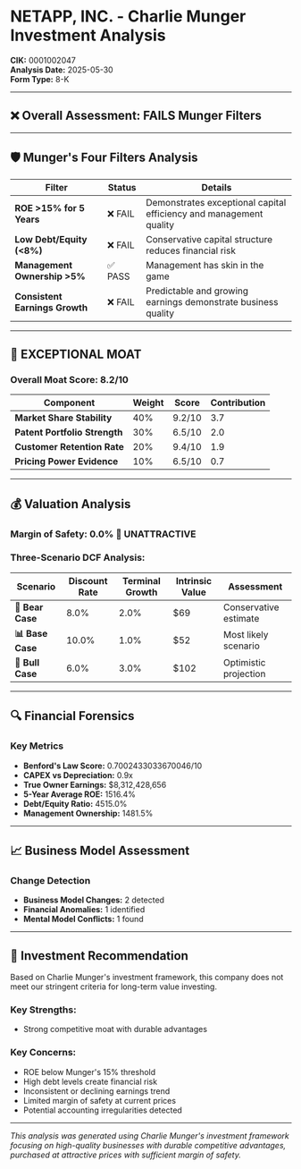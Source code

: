 # NETAPP, INC. - Charlie Munger Investment Analysis

**CIK:** 0001002047  
**Analysis Date:** 2025-05-30  
**Form Type:** 8-K

---

## ❌ **Overall Assessment: FAILS Munger Filters**

---

## 🛡️ **Munger's Four Filters Analysis**

| Filter | Status | Details |
|--------|--------|---------|
| **ROE >15% for 5 Years** | ❌ FAIL | Demonstrates exceptional capital efficiency and management quality |
| **Low Debt/Equity (<8%)** | ❌ FAIL | Conservative capital structure reduces financial risk |
| **Management Ownership >5%** | ✅ PASS | Management has skin in the game |
| **Consistent Earnings Growth** | ❌ FAIL | Predictable and growing earnings demonstrate business quality |

---

## 🏰 **EXCEPTIONAL MOAT**

### **Overall Moat Score: 8.2/10**

| Component | Weight | Score | Contribution |
|-----------|--------|-------|--------------|
| **Market Share Stability** | 40% | 9.2/10 | 3.7 |
| **Patent Portfolio Strength** | 30% | 6.5/10 | 2.0 |
| **Customer Retention Rate** | 20% | 9.4/10 | 1.9 |
| **Pricing Power Evidence** | 10% | 6.5/10 | 0.7 |

---

## 💰 **Valuation Analysis**

### **Margin of Safety: 0.0% 🔴 **UNATTRACTIVE****

### Three-Scenario DCF Analysis:

| Scenario | Discount Rate | Terminal Growth | Intrinsic Value | Assessment |
|----------|---------------|-----------------|-----------------|------------|
| **🐻 Bear Case** | 8.0% | 2.0% | $69 | Conservative estimate |
| **📊 Base Case** | 10.0% | 1.0% | $52 | Most likely scenario |
| **🚀 Bull Case** | 6.0% | 3.0% | $102 | Optimistic projection |

---

## 🔍 **Financial Forensics**

### Key Metrics
- **Benford's Law Score:** 0.7002433033670046/10
- **CAPEX vs Depreciation:** 0.9x
- **True Owner Earnings:** $8,312,428,656
- **5-Year Average ROE:** 1516.4%
- **Debt/Equity Ratio:** 4515.0%
- **Management Ownership:** 1481.5%

---

## 📈 **Business Model Assessment**

### Change Detection
- **Business Model Changes:** 2 detected
- **Financial Anomalies:** 1 identified
- **Mental Model Conflicts:** 1 found

---

## 🎯 **Investment Recommendation**

Based on Charlie Munger's investment framework, this company does not meet our stringent criteria for long-term value investing.

### Key Strengths:
- Strong competitive moat with durable advantages

### Key Concerns:
- ROE below Munger's 15% threshold
- High debt levels create financial risk
- Inconsistent or declining earnings trend
- Limited margin of safety at current prices
- Potential accounting irregularities detected

---

*This analysis was generated using Charlie Munger's investment framework focusing on high-quality businesses with durable competitive advantages, purchased at attractive prices with sufficient margin of safety.*
